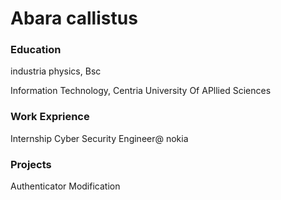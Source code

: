 # Abara callistus

### Education
industria physics, Bsc

Information Technology, Centria University Of APllied Sciences

### Work Exprience
Internship Cyber Security Engineer@ nokia

### Projects
Authenticator Modification
